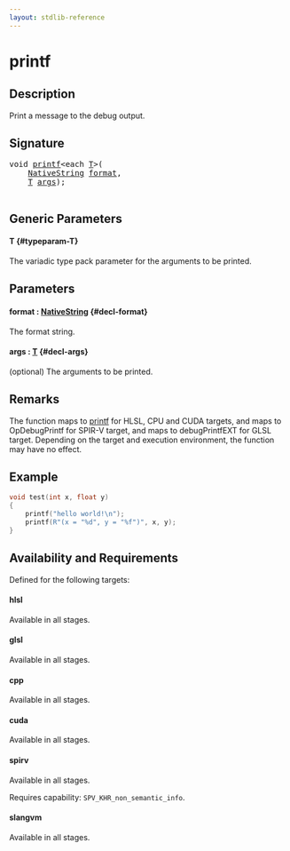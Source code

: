 ```yaml
---
layout: stdlib-reference
---
```


# printf

## Description

Print a message to the debug output.



## Signature 

<pre>
<span class="code_keyword">void</span> <a href="/stdlib-reference/global-decls/printf">printf</a>&lt;<span class="code_keyword">each</span> <a href="/stdlib-reference/global-decls/printf#typeparam-T" class="code_type">T</a>&gt;(
    <a href="/stdlib-reference/types/nativestring-06/index" class="code_type">NativeString</a> <a href="/stdlib-reference/global-decls/printf#decl-format" class="code_param">format</a>,
    <a href="/stdlib-reference/global-decls/printf#typeparam-T" class="code_type">T</a> <a href="/stdlib-reference/global-decls/printf#decl-args" class="code_param">args</a>);

</pre>

## Generic Parameters

#### T {#typeparam-T}
The variadic type pack parameter for the arguments to be printed.


## Parameters

#### format  : [NativeString](/stdlib-reference/types/nativestring-06/index) {#decl-format}
The format string.

#### args  : [T](/stdlib-reference/global-decls/printf#typeparam-T) {#decl-args}
(optional) The arguments to be printed.


## Remarks
The function maps to <span class='code'><a href="/stdlib-reference/global-decls/printf">printf</a></span> for HLSL, CPU and CUDA targets, and maps to <span class='code'>OpDebugPrintf</span> for SPIR-V target,
and maps to <span class='code'>debugPrintfEXT</span> for GLSL target. Depending on the target and execution environment, the function may have
no effect.

## Example

```cpp
void test(int x, float y)
{
    printf("hello world!\n");
    printf(R"(x = "%d", y = "%f")", x, y);
}
```


## Availability and Requirements

Defined for the following targets:

#### hlsl
Available in all stages.

#### glsl
Available in all stages.

#### cpp
Available in all stages.

#### cuda
Available in all stages.

#### spirv
Available in all stages.

Requires capability: `SPV_KHR_non_semantic_info`.
#### slangvm
Available in all stages.



